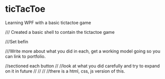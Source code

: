 # ticTacToe

Learning WPF with a basic tictactoe game


/// Created a basic shell to contain the tictactoe game

///Set befin


///Write more about what you did in each, get a working model going so you can link to portfolio.

//sectioned each button
//
//look at what you did carefully and try to expand on it in future
//
//
//
//there is a html, css, js version of this.
